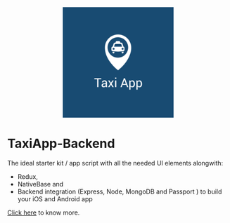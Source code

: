 <center><img src ="../images/taxi.png" style="width: 50%; hieght: 50%"></center>

# TaxiApp-Backend

The ideal starter kit / app script with all the needed UI elements alongwith:

* Redux,
* NativeBase and 
* Backend integration (Express, Node, MongoDB and Passport ) to build your iOS and Android app

[Click here](https://market.nativebase.io/view/react-native-taxi-app-with-backend) to know more.
